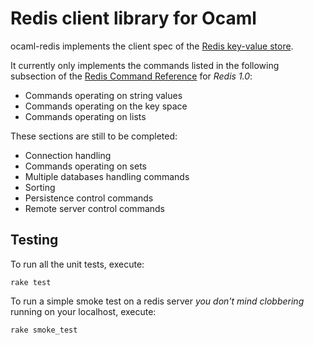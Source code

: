 Redis client library for Ocaml
==============================

ocaml-redis implements the client spec of the [Redis key-value store](http://code.google.com/p/redis/).

It currently only implements the commands listed in the following subsection of the [Redis Command Reference](http://code.google.com/p/redis/wiki/CommandReference) for *Redis 1.0*:

* Commands operating on string values
* Commands operating on the key space
* Commands operating on lists

These sections are still to be completed:

* Connection handling
* Commands operating on sets
* Multiple databases handling commands
* Sorting
* Persistence control commands
* Remote server control commands

Testing
-------

To run all the unit tests, execute:

    rake test

To run a simple smoke test on a redis server *you don't mind clobbering* running on your localhost, execute:

    rake smoke_test
